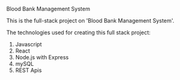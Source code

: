 Blood Bank Management System

This is the full-stack project on 'Blood Bank Management System'.

The technologies used for creating this full stack project:

1. Javascript
2. React
3. Node.js with Express
4. mySQL
5. REST Apis
